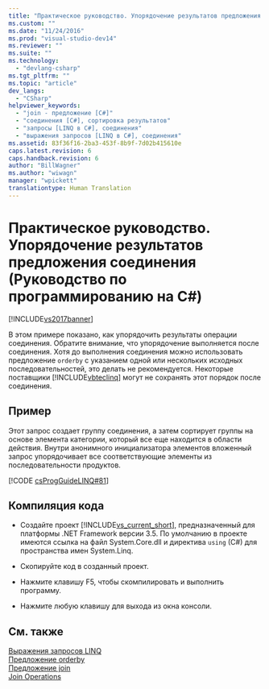 ```yaml
---
title: "Практическое руководство. Упорядочение результатов предложения соединения (Руководство по программированию на C#) | Microsoft Docs"
ms.custom: ""
ms.date: "11/24/2016"
ms.prod: "visual-studio-dev14"
ms.reviewer: ""
ms.suite: ""
ms.technology: 
  - "devlang-csharp"
ms.tgt_pltfrm: ""
ms.topic: "article"
dev_langs: 
  - "CSharp"
helpviewer_keywords: 
  - "join - предложение [C#]"
  - "соединения [C#], сортировка результатов"
  - "запросы [LINQ в C#], соединения"
  - "выражения запросов [LINQ в C#], соединения"
ms.assetid: 83f36f16-2ba3-453f-8b9f-7d02b415610e
caps.latest.revision: 6
caps.handback.revision: 6
author: "BillWagner"
ms.author: "wiwagn"
manager: "wpickett"
translationtype: Human Translation
---
```

# Практическое руководство. Упорядочение результатов предложения соединения (Руководство по программированию на C#)
[!INCLUDE[vs2017banner](../../../csharp/includes/vs2017banner.md)]

В этом примере показано, как упорядочить результаты операции соединения.  Обратите внимание, что упорядочение выполняется после соединения.  Хотя до выполнения соединения можно использовать предложение `orderby` с указанием одной или нескольких исходных последовательностей, это делать не рекомендуется.  Некоторые поставщики [!INCLUDE[vbteclinq](../../../csharp/includes/vbteclinq_md.md)] могут не сохранять этот порядок после соединения.  
  
## Пример  
 Этот запрос создает группу соединения, а затем сортирует группы на основе элемента категории, который все еще находится в области действия.  Внутри анонимного инициализатора элементов вложенный запрос упорядочивает все соответствующие элементы из последовательности продуктов.  
  
 [!CODE [csProgGuideLINQ#81](../CodeSnippet/VS_Snippets_VBCSharp/csProgGuideLINQ#81)]  
  
## Компиляция кода  
  
-   Создайте проект [!INCLUDE[vs_current_short](../../../csharp/programming-guide/classes-and-structs/includes/vs_current_short_md.md)], предназначенный для платформы .NET Framework версии 3.5.  По умолчанию в проекте имеются ссылка на файл System.Core.dll и директива `using` \(C\#\) для пространства имен System.Linq.  
  
-   Скопируйте код в созданный проект.  
  
-   Нажмите клавишу F5, чтобы скомпилировать и выполнить программу.  
  
-   Нажмите любую клавишу для выхода из окна консоли.  
  
## См. также  
 [Выражения запросов LINQ](../../../csharp/programming-guide/linq-query-expressions/index.md)   
 [Предложение orderby](../../../csharp/language-reference/keywords/orderby-clause.md)   
 [Предложение join](../../../csharp/language-reference/keywords/join-clause.md)   
 [Join Operations](../../../visual-basic/programming-guide/concepts/linq/join-operations.md)
